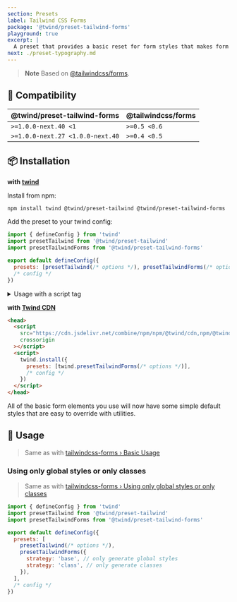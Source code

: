 ```yaml
---
section: Presets
label: Tailwind CSS Forms
package: '@twind/preset-tailwind-forms'
playground: true
excerpt: |
  A preset that provides a basic reset for form styles that makes form elements easy to override with utilities.
next: ./preset-typography.md
---
```


> **Note**
> Based on [@tailwindcss/forms](https://github.com/tailwindlabs/tailwindcss-forms).

## 🤝 Compatibility

| @twind/preset-tailwind-forms     | @tailwindcss/forms |
| -------------------------------- | ------------------ |
| `>=1.0.0-next.40 <1`             | `>=0.5 <0.6`       |
| `>=1.0.0-next.27 <1.0.0-next.40` | `>=0.4 <0.5`       |

## 📦 Installation

**with [twind](https://github.com/tw-in-js/twind/tree/main/packages/twind)**

Install from npm:

```sh
npm install twind @twind/preset-tailwind @twind/preset-tailwind-forms
```

Add the preset to your twind config:

```js title="twind.config.js"
import { defineConfig } from 'twind'
import presetTailwind from '@twind/preset-tailwind'
import presetTailwindForms from '@twind/preset-tailwind-forms'

export default defineConfig({
  presets: [presetTailwind(/* options */), presetTailwindForms(/* options */)],
  /* config */
})
```

<details><summary>Usage with a script tag</summary>

```html
<head>
  <script
    src="https://cdn.jsdelivr.net/combine/npm/twind,npm/@twind/preset-tailwind,npm/@twind/preset-tailwind-forms"
    crossorigin
  ></script>
  <script>
    twind.install({
      presets: [twind.presetTailwind(/* options */), twind.presetTailwindForms(/* options */)],
      /* config */
    })
  </script>
</head>
```

</details>

**with [Twind CDN](./installation#twind-cdn)**

```html
<head>
  <script
    src="https://cdn.jsdelivr.net/combine/npm/npm/@twind/cdn,npm/@twind/preset-tailwind-forms"
    crossorigin
  ></script>
  <script>
    twind.install({
      presets: [twind.presetTailwindForms(/* options */)],
      /* config */
    })
  </script>
</head>
```

All of the basic form elements you use will now have some simple default styles that are easy to override with utilities.

## 🙇 Usage

> Same as with [tailwindcss-forms › Basic Usage](https://github.com/tailwindlabs/tailwindcss-forms#basic-usage)

### Using only global styles or only classes

> Same as with [tailwindcss-forms › Using only global styles or only classes](https://github.com/tailwindlabs/tailwindcss-forms#using-only-global-styles-or-only-classes)

```js title="twind.config.js"
import { defineConfig } from 'twind'
import presetTailwind from '@twind/preset-tailwind'
import presetTailwindForms from '@twind/preset-tailwind-forms'

export default defineConfig({
  presets: [
    presetTailwind(/* options */),
    presetTailwindForms({
      strategy: 'base', // only generate global styles
      strategy: 'class', // only generate classes
    }),
  ],
  /* config */
})
```
